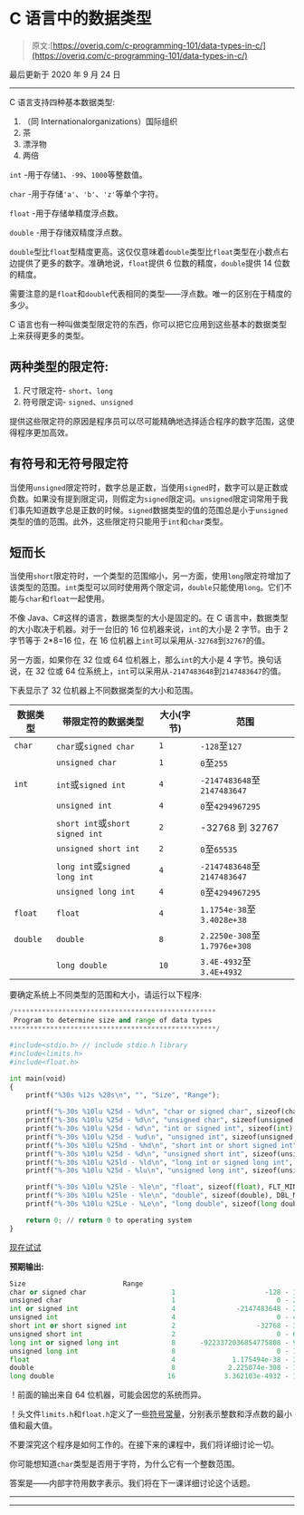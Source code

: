 # C 语言中的数据类型

> 原文:[https://overiq.com/c-programming-101/data-types-in-c/](https://overiq.com/c-programming-101/data-types-in-c/)

最后更新于 2020 年 9 月 24 日

* * *

C 语言支持四种基本数据类型:

1.  （同 Internationalorganizations）国际组织
2.  茶
3.  漂浮物
4.  两倍

`int` -用于存储`1`、`-99`、`1000`等整数值。

`char` -用于存储`'a'`、`'b'`、`'z'`等单个字符。

`float` -用于存储单精度浮点数。

`double` -用于存储双精度浮点数。

`double`型比`float`型精度更高。这仅仅意味着`double`类型比`float`类型在小数点右边提供了更多的数字。准确地说，`float`提供 6 位数的精度，`double`提供 14 位数的精度。

需要注意的是`float`和`double`代表相同的类型——浮点数。唯一的区别在于精度的多少。

C 语言也有一种叫做类型限定符的东西，你可以把它应用到这些基本的数据类型上来获得更多的类型。

## 两种类型的限定符:

1.  尺寸限定符- `short`、`long`
2.  符号限定词- `signed`、`unsigned`

提供这些限定符的原因是程序员可以尽可能精确地选择适合程序的数字范围，这使得程序更加高效。

## 有符号和无符号限定符

当使用`unsigned`限定符时，数字总是正数，当使用`signed`时，数字可以是正数或负数。如果没有提到限定词，则假定为`signed`限定词。`unsigned`限定词常用于我们事先知道数字总是正数的时候。`signed`数据类型的值的范围总是小于`unsigned`类型的值的范围。此外，这些限定符只能用于`int`和`char`类型。

## 短而长

当使用`short`限定符时，一个类型的范围缩小，另一方面，使用`long`限定符增加了该类型的范围。`int`类型可以同时使用两个限定词，`double`只能使用`long`。它们不能与`char`和`float`一起使用。

不像 Java、C#这样的语言，数据类型的大小是固定的。在 C 语言中，数据类型的大小取决于机器。对于一台旧的 16 位机器来说，`int`的大小是 2 字节。由于 2 字节等于 2*8=16 位，在 16 位机器上`int`可以采用从`-32768`到`32767`的值。

另一方面，如果你在 32 位或 64 位机器上，那么`int`的大小是 4 字节。换句话说，在 32 位或 64 位系统上，`int`可以采用从`-2147483648`到`2147483647`的值。

下表显示了 32 位机器上不同数据类型的大小和范围。

| 数据类型 | 带限定符的数据类型 | 大小(字节) | 范围 |
| --- | --- | --- | --- |
| `char` | `char`或`signed char` | `1` | `-128`至`127` |
|  | `unsigned char` | `1` | `0`至`255` |
| `int` | `int`或`signed int` | `4` | `-2147483648`至`2147483647` |
|  | `unsigned int` | `4` | `0`至`4294967295` |
|  | `short int`或`short signed int` | `2` | -32768 到 32767 |
|  | `unsigned short int` | `2` | `0`至`65535` |
|  | `long int`或`signed long int` | `4` | `-2147483648`至`2147483647` |
|  | `unsigned long int` | `4` | `0`至`4294967295` |
| `float` | `float` | `4` | `1.1754e-38`至`3.4028e+38` |
| `double` | `double` | `8` | `2.2250e-308`至`1.7976e+308` |
|  | `long double` | `10` | `3.4E-4932`至`3.4E+4932` |

要确定系统上不同类型的范围和大小，请运行以下程序:

```py
/**************************************************
 Program to determine size and range of data types
***************************************************/

#include<stdio.h> // include stdio.h library
#include<limits.h>
#include<float.h>

int main(void)
{    
    printf("%30s %12s %28s\n", "", "Size", "Range");

    printf("%-30s %10lu %25d - %d\n", "char or signed char", sizeof(char), CHAR_MIN, CHAR_MAX);
    printf("%-30s %10lu %25d - %d\n", "unsigned char", sizeof(unsigned char), 0, UCHAR_MAX);
    printf("%-30s %10lu %25d - %d\n", "int or signed int", sizeof(int), INT_MIN, INT_MAX);
    printf("%-30s %10lu %25d - %ud\n", "unsigned int", sizeof(unsigned int), 0, UINT_MAX);
    printf("%-30s %10lu %25hd - %hd\n", "short int or short signed int", sizeof(short int), SHRT_MIN, SHRT_MAX);
    printf("%-30s %10lu %25d - %d\n", "unsigned short int", sizeof(unsigned short int), 0, USHRT_MAX);
    printf("%-30s %10lu %25ld - %ld\n", "long int or signed long int", sizeof(long int), LONG_MIN, LONG_MAX);    
    printf("%-30s %10lu %25d - %lu\n", "unsigned long int", sizeof(unsigned long int), 0, ULONG_MAX);

    printf("%-30s %10lu %25le - %le\n", "float", sizeof(float), FLT_MIN, FLT_MAX);
    printf("%-30s %10lu %25le - %le\n", "double", sizeof(double), DBL_MIN, DBL_MAX);
    printf("%-30s %10lu %25Le - %Le\n", "long double", sizeof(long double), LDBL_MIN, LDBL_MAX);

    return 0; // return 0 to operating system
}

```

[现在试试](https://overiq.com/c-online-compiler/RL0/)

**预期输出:**

```py
Size                        Range
char or signed char                     1                      -128 - 127
unsigned char                           1                         0 - 255
int or signed int                       4               -2147483648 - 2147483647
unsigned int                            4                         0 - 4294967295d
short int or short signed int           2                    -32768 - 32767
unsigned short int                      2                         0 - 65535
long int or signed long int             8      -9223372036854775808 - 9223372036854775807
unsigned long int                       8                         0 - 18446744073709551615
float                                   4              1.175494e-38 - 3.402823e+38
double                                  8             2.225074e-308 - 1.797693e+308
long double                            16            3.362103e-4932 - 1.189731e+4932

```

！前面的输出来自 64 位机器，可能会因您的系统而异。

！头文件`limits.h`和`float.h`定义了一些[符号常量](https://overiq.com/c-programming-101/constants-in-c/#symbolic-constants)，分别表示整数和浮点数的最小值和最大值。

不要深究这个程序是如何工作的。在接下来的课程中，我们将详细讨论一切。

你可能想知道`char`类型是否用于字符，为什么它有一个整数范围。

答案是——内部字符用数字表示。我们将在下一课详细讨论这个话题。

* * *

* * *